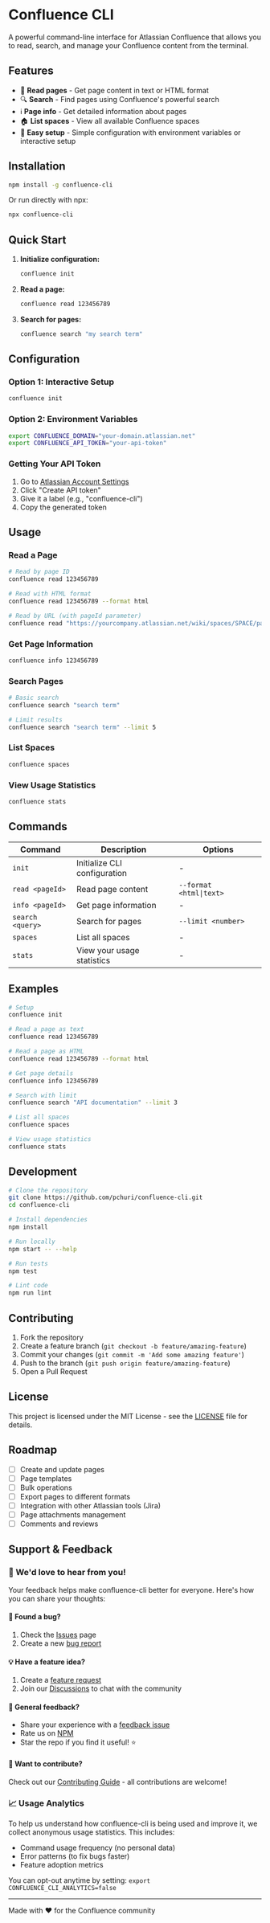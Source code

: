 # Confluence CLI

A powerful command-line interface for Atlassian Confluence that allows you to read, search, and manage your Confluence content from the terminal.

## Features

- 📖 **Read pages** - Get page content in text or HTML format
- 🔍 **Search** - Find pages using Confluence's powerful search
- ℹ️ **Page info** - Get detailed information about pages
- 🏠 **List spaces** - View all available Confluence spaces
- 🔧 **Easy setup** - Simple configuration with environment variables or interactive setup

## Installation

```bash
npm install -g confluence-cli
```

Or run directly with npx:
```bash
npx confluence-cli
```

## Quick Start

1. **Initialize configuration:**
   ```bash
   confluence init
   ```

2. **Read a page:**
   ```bash
   confluence read 123456789
   ```

3. **Search for pages:**
   ```bash
   confluence search "my search term"
   ```

## Configuration

### Option 1: Interactive Setup
```bash
confluence init
```

### Option 2: Environment Variables
```bash
export CONFLUENCE_DOMAIN="your-domain.atlassian.net"
export CONFLUENCE_API_TOKEN="your-api-token"
```

### Getting Your API Token

1. Go to [Atlassian Account Settings](https://id.atlassian.com/manage-profile/security/api-tokens)
2. Click "Create API token"
3. Give it a label (e.g., "confluence-cli")
4. Copy the generated token

## Usage

### Read a Page
```bash
# Read by page ID
confluence read 123456789

# Read with HTML format
confluence read 123456789 --format html

# Read by URL (with pageId parameter)
confluence read "https://yourcompany.atlassian.net/wiki/spaces/SPACE/pages/123456789/Page+Title"
```

### Get Page Information
```bash
confluence info 123456789
```

### Search Pages
```bash
# Basic search
confluence search "search term"

# Limit results
confluence search "search term" --limit 5
```

### List Spaces
```bash
confluence spaces
```

### View Usage Statistics
```bash
confluence stats
```

## Commands

| Command | Description | Options |
|---------|-------------|---------|
| `init` | Initialize CLI configuration | - |
| `read <pageId>` | Read page content | `--format <html\|text>` |
| `info <pageId>` | Get page information | - |
| `search <query>` | Search for pages | `--limit <number>` |
| `spaces` | List all spaces | - |
| `stats` | View your usage statistics | - |

## Examples

```bash
# Setup
confluence init

# Read a page as text
confluence read 123456789

# Read a page as HTML
confluence read 123456789 --format html

# Get page details
confluence info 123456789

# Search with limit
confluence search "API documentation" --limit 3

# List all spaces
confluence spaces

# View usage statistics
confluence stats
```

## Development

```bash
# Clone the repository
git clone https://github.com/pchuri/confluence-cli.git
cd confluence-cli

# Install dependencies
npm install

# Run locally
npm start -- --help

# Run tests
npm test

# Lint code
npm run lint
```

## Contributing

1. Fork the repository
2. Create a feature branch (`git checkout -b feature/amazing-feature`)
3. Commit your changes (`git commit -m 'Add some amazing feature'`)
4. Push to the branch (`git push origin feature/amazing-feature`)
5. Open a Pull Request

## License

This project is licensed under the MIT License - see the [LICENSE](LICENSE) file for details.

## Roadmap

- [ ] Create and update pages
- [ ] Page templates
- [ ] Bulk operations
- [ ] Export pages to different formats
- [ ] Integration with other Atlassian tools (Jira)
- [ ] Page attachments management
- [ ] Comments and reviews

## Support & Feedback

### 💬 We'd love to hear from you!

Your feedback helps make confluence-cli better for everyone. Here's how you can share your thoughts:

#### 🐛 Found a bug?
1. Check the [Issues](https://github.com/pchuri/confluence-cli/issues) page
2. Create a new [bug report](https://github.com/pchuri/confluence-cli/issues/new?template=bug_report.md)

#### 💡 Have a feature idea?
1. Create a [feature request](https://github.com/pchuri/confluence-cli/issues/new?template=feature_request.md)
2. Join our [Discussions](https://github.com/pchuri/confluence-cli/discussions) to chat with the community

#### 📝 General feedback?
- Share your experience with a [feedback issue](https://github.com/pchuri/confluence-cli/issues/new?template=feedback.md)
- Rate us on [NPM](https://www.npmjs.com/package/confluence-cli)
- Star the repo if you find it useful! ⭐

#### 🤝 Want to contribute?
Check out our [Contributing Guide](CONTRIBUTING.md) - all contributions are welcome!

### 📈 Usage Analytics

To help us understand how confluence-cli is being used and improve it, we collect anonymous usage statistics. This includes:
- Command usage frequency (no personal data)
- Error patterns (to fix bugs faster)
- Feature adoption metrics

You can opt-out anytime by setting: `export CONFLUENCE_CLI_ANALYTICS=false`

---

Made with ❤️ for the Confluence community
